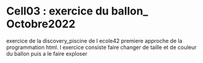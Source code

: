 # Cell03 : exercice du ballon_ Octobre2022
exercice de la discovery_piscine de l ecole42
premiere approche de la programmation html.
l exercice consiste faire changer de taille et de couleur du ballon  puis a le faire exploser 
